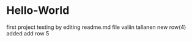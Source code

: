 # Hello-World
first project
testing by editing readme.md file
valiin tallanen
new row(4) added
add row 5